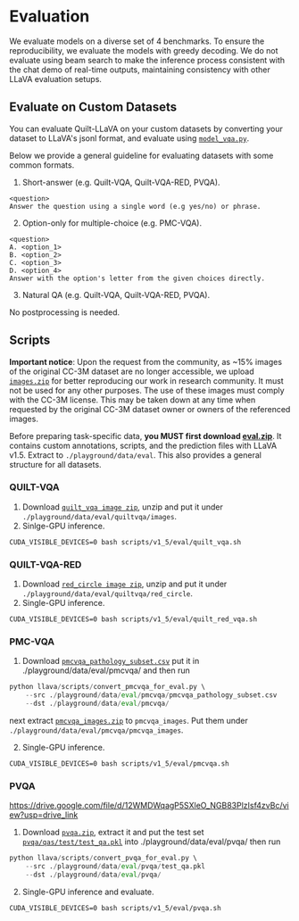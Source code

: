 # Evaluation
We evaluate models on a diverse set of 4 benchmarks. To ensure the reproducibility, we evaluate the models with greedy decoding. We do not evaluate using beam search to make the inference process consistent with the chat demo of real-time outputs, maintaining consistency with other LLaVA evaluation setups.


## Evaluate on Custom Datasets

You can evaluate Quilt-LLaVA on your custom datasets by converting your dataset to LLaVA's jsonl format, and evaluate using [`model_vqa.py`](https://github.com/haotian-liu/LLaVA/blob/main/llava/eval/model_vqa.py).

Below we provide a general guideline for evaluating datasets with some common formats.

1. Short-answer (e.g. Quilt-VQA, Quilt-VQA-RED, PVQA).

```
<question>
Answer the question using a single word (e.g yes/no) or phrase.
```

2. Option-only for multiple-choice (e.g. PMC-VQA).

```
<question>
A. <option_1>
B. <option_2>
C. <option_3>
D. <option_4>
Answer with the option's letter from the given choices directly.
```

3. Natural QA (e.g. Quilt-VQA, Quilt-VQA-RED, PVQA).

No postprocessing is needed.

## Scripts

**Important notice**: Upon the request from the community, as ~15% images of the original CC-3M dataset are no longer accessible, we upload [`images.zip`](https://huggingface.co/datasets/liuhaotian/LLaVA-CC3M-Pretrain-595K/blob/main/images.zip) for better reproducing our work in research community. It must not be used for any other purposes. The use of these images must comply with the CC-3M license. This may be taken down at any time when requested by the original CC-3M dataset owner or owners of the referenced images.


Before preparing task-specific data, **you MUST first download [eval.zip](https://drive.google.com/file/d/1atZSBBrAX54yYpxtVVW33zFvcnaHeFPy/view?usp=sharing)**. It contains custom annotations, scripts, and the prediction files with LLaVA v1.5. Extract to `./playground/data/eval`. This also provides a general structure for all datasets.

### QUILT-VQA

1. Download [`quilt_vqa image zip`](https://huggingface.co/datasets/wisdomik/Quilt_VQA/blob/main/quilt_vqa.zip), unzip and put it under `./playground/data/eval/quiltvqa/images`.
2. Sinlge-GPU inference.
```Shell
CUDA_VISIBLE_DEVICES=0 bash scripts/v1_5/eval/quilt_vqa.sh
```

### QUILT-VQA-RED

1. Download [`red_circle image zip`](https://huggingface.co/datasets/wisdomik/QuiltVQA_RED/blob/main/red_circle.zip), unzip and put it under `./playground/data/eval/quiltvqa/red_circle`.
2. Single-GPU inference.
```Shell
CUDA_VISIBLE_DEVICES=0 bash scripts/v1_5/eval/quilt_red_vqa.sh
```

### PMC-VQA

1. Download [`pmcvqa_pathology_subset.csv`](https://huggingface.co/datasets/wisdomik/QuiltVQA_All/resolve/main/pmcvqa_pathology_subset.csv) put it in ./playground/data/eval/pmcvqa/ and then run 

```python
python llava/scripts/convert_pmcvqa_for_eval.py \ 
    --src ./playground/data/eval/pmcvqa/pmcvqa_pathology_subset.csv
    --dst ./playground/data/eval/pmcvqa/
```

next extract [`pmcvqa_images.zip`](https://huggingface.co/datasets/wisdomik/QuiltVQA_RED/resolve/main/pmcvqa_images.zip) to `pmcvqa_images`. Put them under `./playground/data/eval/pmcvqa/pmcvqa_images`.


2. Single-GPU inference.
```Shell
CUDA_VISIBLE_DEVICES=0 bash scripts/v1_5/eval/pmcvqa.sh
```

### PVQA

https://drive.google.com/file/d/12WMDWqagP5SXleO_NGB83PlzIsf4zvBc/view?usp=drive_link

1. Download [`pvqa.zip`](https://drive.google.com/file/d/12WMDWqagP5SXleO_NGB83PlzIsf4zvBc/view?usp=drive_link), extract it and put the test set [`pvqa/qas/test/test_qa.pkl`](pvqa/qas/test/test_qa.pkl) into ./playground/data/eval/pvqa/ then run 

```python
python llava/scripts/convert_pvqa_for_eval.py \ 
    --src ./playground/data/eval/pvqa/test_qa.pkl
    --dst ./playground/data/eval/pvqa/
```


2. Single-GPU inference and evaluate.
```Shell
CUDA_VISIBLE_DEVICES=0 bash scripts/v1_5/eval/pvqa.sh
```
